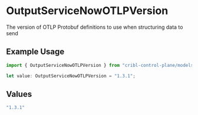 # OutputServiceNowOTLPVersion

The version of OTLP Protobuf definitions to use when structuring data to send

## Example Usage

```typescript
import { OutputServiceNowOTLPVersion } from "cribl-control-plane/models";

let value: OutputServiceNowOTLPVersion = "1.3.1";
```

## Values

```typescript
"1.3.1"
```